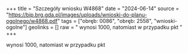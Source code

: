 +++
title = "Szczegóły wniosku W4868"
date = "2024-06-14"
source = "https://bip.brg.gda.pl/images/uploads/wnioski-do-planu-ogolnego/w4868.pdf"
tags = ["obręb: 0086", "obręb: 2558", "wnioski-ogolne"]
geolinks = []
raw = " wynosi 1000, natomiast w przypadku pkt "
+++

 wynosi 1000, natomiast w przypadku pkt 


